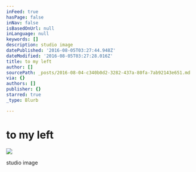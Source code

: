 ```yaml
---
inFeed: true
hasPage: false
inNav: false
isBasedOnUrl: null
inLanguage: null
keywords: []
description: studio image
datePublished: '2016-08-05T03:27:44.948Z'
dateModified: '2016-08-05T03:27:28.016Z'
title: to my left
author: []
sourcePath: _posts/2016-08-04-c340b0d2-3282-437a-80fa-7ab92143e651.md
via: {}
authors: []
publisher: {}
starred: true
_type: Blurb

---
```

# to my left
![](https://the-grid-user-content.s3-us-west-2.amazonaws.com/38d071be-8c70-454e-8a75-549a5db82a47.jpg)

studio image